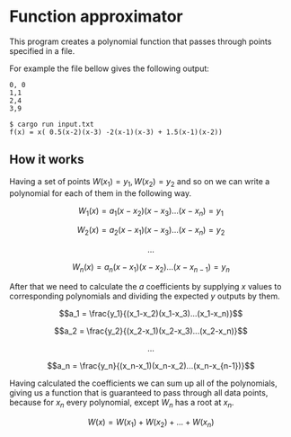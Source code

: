 # Function approximator
This program creates a polynomial function that passes through points specified in a file.

For example the file bellow gives the following output:
```
0, 0
1,1
2,4
3,9
```
```shell
$ cargo run input.txt
f(x) = x( 0.5(x-2)(x-3) -2(x-1)(x-3) + 1.5(x-1)(x-2))
```

## How it works
Having a set of points $W(x_1) = y_1, W(x_2) = y_2$ and so on we can write a polynomial for each of them in the following way.
```math
W_1(x) = a_1(x-x_2)(x-x_3)...(x-x_n) = y_1
```
```math
W_2(x) = a_2(x-x_1)(x-x_3)...(x-x_n) = y_2
```
```math
...
```
```math
W_n(x) = a_n(x-x_1)(x-x_2)...(x-x_{n-1}) = y_n
```

After that we need to calculate the $a$ coefficients by supplying $x$ values to corresponding polynomials and dividing the expected $y$ outputs by them.
```math
a_1 = \frac{y_1}{(x_1-x_2)(x_1-x_3)...(x_1-x_n)}
```
```math
a_2 = \frac{y_2}{(x_2-x_1)(x_2-x_3)...(x_2-x_n)}
```
```math
...
```
```math
a_n = \frac{y_n}{(x_n-x_1)(x_n-x_2)...(x_n-x_{n-1})}
```

Having calculated the coefficients we can sum up all of the polynomials, giving us a function that is guaranteed to pass through all data points, because for $x_n$ every polynomial, except $W_n$ has a root at $x_n$.
```math
W(x) = W(x_1) + W(x_2) + ... + W(x_n)
```

